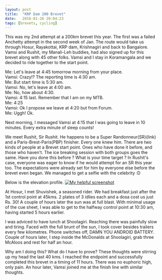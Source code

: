 ```yaml
---
layout: post
title:  "KRP Dam 200 Brevet"
date:   2016-01-26 20:04:23
tags: [brevets, cycling]
---
```

This was my 2nd attempt at a 200km brevet this year. The first was a failed Anchetty attempt in the second week of Jan.
The route would take us through Hosur, Rayakottai, KRP dam, Krishnagiri and back to Bangalore.
Vamsi and Rushit, my Manali-Leh buddies, had also signed up for this brevet along with 45 other folks. Vamsi and I stay in Koramangala and we decided to ride together to the start point.

Me: Let's leave at 4:45 tomorrow morning from your place.<br>
Vamsi: Crazy!? The reporting time is 4:30 am.<br>
Me: But start time is 5:30 am.<br>
Vamsi: No, let's leave at 4:00 am.<br>
Me: No, how about 4:30.<br>
Vamsi: 4:15 last. Remember that I am on my MTB.<br>
Me: 4:25<br>
Vamsi: Ok I propose we leave at 4:20 but from Forum.<br>
Me: Uggh! Ok.<br>

Next morning, I messaged Vamsi at 4:15 that I was going to leave in 10 minutes. Every extra minute of sleep counts!

We meet Rushit, Sir Rushit. He happens to be a Super Randonneur(SR)(link) and a Paris-Brest-Paris(PBP) finisher. Every one knew him.
There are two kinds of people at a Brevet start point. Ones who have done it before, and those who haven't. The ice breaking session with both groups goes the same.
Have you done this before ?
What is your time target ?
In Rushit's case, everyone was eager to know if he would attempt for an SR this year too. The expectations were already set for him by everyone else before the brevet even began. We managed to get a selfie with the celebrity :D

Below is the elevation profile.
[![My helpful screenshot]({{site.image_path}}{{page.url}}elevation-profile.png)]({{site.image_path}}{{page.url}}elevation-profile.png)

At Hosur, I met Shuvishek, a seasoned rider. We had breakfast just after the 1st control point at 45kms. 2 plates of 3 idlies each and a dosa cost us just Rs. 30!
A couple of hours later the sun was at full blast. With minimal usage of the cue sheet, I was able to get to the halfway control point at 10:30 am, having started 5 hours earlier.

I was adviced to have lunch at Shoolagiri. Reaching there was painfully slow and tiring. Faced with the full brunt of the sun, I took cover besides trailers every few kilometres. Phone switches off, DAMN YOU ANDROID BATTERY. Couple of hours later, I step inside the McDonalds at Shoolagiri, grab three McAloos and rest for half an hour.

Why am I doing this? What do I have to prove? These thoughts were stirring up my head the last 40 kms. I reached the endpoint and successfully completed this brevet in a timing of 11 hours. There was no euphoric high, only pain. An hour later, Vamsi joined me at the finish line with similar thoughts.

